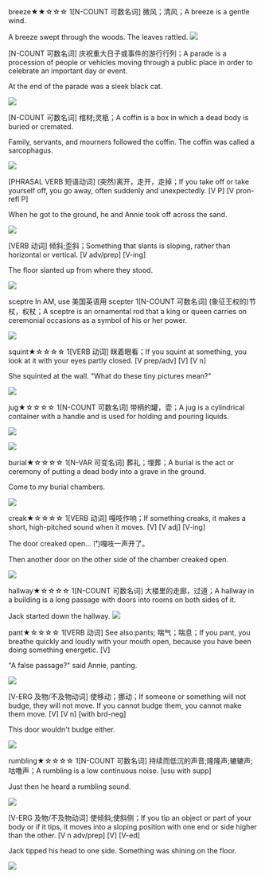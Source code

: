 breeze★★☆☆☆
1[N-COUNT 可数名词] 微风；清风；A breeze is a gentle wind.

A breeze swept through the woods. The leaves rattled.
![](http://www.979thebreeze.com/breeze/images/banner_reeds.jpg)

[N-COUNT 可数名词] 庆祝重大日子或事件的游行行列；A parade is a procession of people or vehicles moving through a public place in order to celebrate an important day or event.

At the end of the parade was a sleek black cat.

![](http://www.utoledo.edu/homecoming/images/parade/parade05.jpg)

[N-COUNT 可数名词] 棺材;灵柩；A coffin is a box in which a dead body is buried or cremated.

Family, servants, and mourners followed the coffin. The coffin was called a sarcophagus.

![](http://www.popsci.com/sites/popsci.com/files/styles/large_1x_/public/import/2013/coffin_0.jpg?itok=GAyzcP2u)

[PHRASAL VERB 短语动词] (突然)离开，走开，走掉；If you take off or take yourself off, you go away, often suddenly and unexpectedly. [V P] [V pron-refl P]

When he got to the ground, he and Annie took off across the sand.

![](https://theaviationist.com/wp-content/uploads/2013/09/F-35B-takeoff.jpg)

[VERB 动词] 倾斜;歪斜；Something that slants is sloping, rather than horizontal or vertical. [V adv/prep] [V-ing]

The floor slanted up from where they stood.

![](http://d34ra0wvwxc5ex.cloudfront.net/UN2BVC/XZ9k7W/2016_Homesteader_3_Horse_Slant_Load_Stallion_Horse_Trailer_Trailer_HdhKFc.jpg)

sceptre
In AM, use 美国英语用 scepter
1[N-COUNT 可数名词] (象征王权的)节杖，权杖；A sceptre is an ornamental rod that a king or queen carries on ceremonial occasions as a symbol of his or her power.

![](https://upload.wikimedia.org/wikipedia/commons/c/c3/Darius_the_Great.jpg)

squint★☆☆☆☆
1[VERB 动词] 眯着眼看；If you squint at something, you look at it with your eyes partly closed. [V prep/adv] [V] [V n]

She squinted at the wall. "What do these tiny pictures mean?"

![](http://buism.com/astigmatism_files/image004.jpg)

jug★☆☆☆☆
1[N-COUNT 可数名词] 带柄的罐，壶；A jug is a cylindrical container with a handle and is used for holding and pouring liquids.

![](https://upload.wikimedia.org/wikipedia/commons/8/86/Irish_pottery_water_jug.jpg)

![](https://upload.wikimedia.org/wikipedia/commons/9/92/DublinSterlingSilverHotWaterJug.jpg)


burial★☆☆☆☆
1[N-VAR 可变名词] 葬礼；埋葬；A burial is the act or ceremony of putting a dead body into a grave in the ground.

Come to my burial chambers.

![](https://thumbs.mic.com/NTU5YzMzYWQ2NyMva1ZMUDc2RWhRLWZZNUk5akRyaFhDempheWVZPS82N3g0MzQ6NTAzM3gyOTY2LzgwMHg0NTAvZmlsdGVyczpmb3JtYXQoanBlZyk6cXVhbGl0eSg4MCkvaHR0cHM6Ly9zMy5hbWF6b25hd3MuY29tL3BvbGljeW1pYy1pbWFnZXMvbXhuYXoybXp3dTBobGg2NXBncW13YXRtc3RoM2hzcGh5Znp0ZXI1aWx0Mnl0am5kd3hxb3drZnUxcWF3aWN1by5qcGc.jpg)

creak★☆☆☆☆
1[VERB 动词] 嘎吱作响；If something creaks, it makes a short, high-pitched sound when it moves. [V] [V adj] [V-ing]

The door creaked open...
门嘎吱一声开了。

Then another door on the other side of the chamber creaked open.

![](http://www.comicbookfx.com/images/34-6.jpg)

hallway★☆☆☆☆
1[N-COUNT 可数名词] 大楼里的走廊，过道；A hallway in a building is a long passage with doors into rooms on both sides of it.

Jack started down the hallway.
![](http://metexdesign.com/upload/project/31/gallery/four-seasons-hotel-sultanahmet-istanbul-5565a282026bf.jpg?w=1343&h=893&fill-to-fit=60553f)

pant★☆☆☆☆
1[VERB 动词] See also:pants; 喘气；喘息；If you pant, you breathe quickly and loudly with your mouth open, because you have been doing something energetic. [V]

"A false passage?" said Annie, panting.

![](https://static1.squarespace.com/static/565d5507e4b04267d1dc644a/57c56d5437c5815e27e13379/57c56edc1b631b5c58efd094/1472556871881/Panting+1+Final.jpg?format=1500w)


[V-ERG 及物/不及物动词] 使移动；挪动；If someone or something will not budge, they will not move. If you cannot budge them, you cannot make them move. [V] [V n] [with brd-neg]

This door wouldn't budge either.

![](http://tim.cexx.org/images/rock1.jpg)

rumbling★☆☆☆☆
1[N-COUNT 可数名词] 持续而低沉的声音;隆隆声;辘辘声;咕噜声；A rumbling is a low continuous noise. [usu with supp]

Just then he heard a rumbling sound.

![](https://i.ytimg.com/vi/ljV66SeMW6k/maxresdefault.jpg)


[V-ERG 及物/不及物动词] 使倾斜;使斜侧；If you tip an object or part of your body or if it tips, it moves into a sloping position with one end or side higher than the other. [V n adv/prep] [V] [V-ed]

Jack tipped his head to one side. Something was shining on the floor.

![](https://cdn.psychologytoday.com/sites/default/files/styles/article-inline-half/public/blogs/1987/2013/12/139615-140075.jpg?itok=JQ3NJInF)


